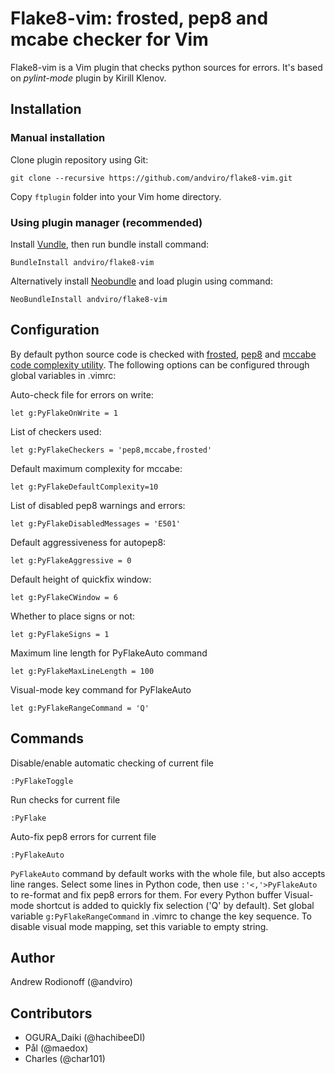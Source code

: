 # Flake8-vim: frosted, pep8 and mcabe checker for Vim

Flake8-vim is a Vim plugin that checks python sources for errors. It's based on
_pylint-mode_ plugin by Kirill Klenov.

## Installation

### Manual installation

Clone plugin repository using Git:

    git clone --recursive https://github.com/andviro/flake8-vim.git

Copy `ftplugin` folder into your Vim home directory.

### Using plugin manager (recommended)

Install [Vundle](http://github.com/gmarik/vundle), then run bundle install
command:

    BundleInstall andviro/flake8-vim


Alternatively install [Neobundle](https://github.com/Shougo/neobundle.vim) and
load plugin using command:

    NeoBundleInstall andviro/flake8-vim

## Configuration

By default python source code is checked with [frosted](https://github.com/timothycrosley/frosted),
[pep8](https://github.com/jcrocholl/pep8) and
[mccabe code complexity utility](https://github.com/flintwork/mccabe).
The following options can be configured through global variables in .vimrc:

Auto-check file for errors on write:

    let g:PyFlakeOnWrite = 1

List of checkers used:

    let g:PyFlakeCheckers = 'pep8,mccabe,frosted'
    
Default maximum complexity for mccabe:

    let g:PyFlakeDefaultComplexity=10
    
List of disabled pep8 warnings and errors:

    let g:PyFlakeDisabledMessages = 'E501'

Default aggressiveness for autopep8:

    let g:PyFlakeAggressive = 0

Default height of quickfix window:

    let g:PyFlakeCWindow = 6 
    
Whether to place signs or not:

    let g:PyFlakeSigns = 1 
    
Maximum line length for PyFlakeAuto command

    let g:PyFlakeMaxLineLength = 100

Visual-mode key command for PyFlakeAuto

    let g:PyFlakeRangeCommand = 'Q'
    
## Commands

Disable/enable automatic checking of current file

    :PyFlakeToggle
    
Run checks for current file

    :PyFlake
    
Auto-fix pep8 errors for current file

    :PyFlakeAuto
    
`PyFlakeAuto` command by default works with the whole file, but also accepts
line ranges. Select some lines in Python code, then use `:'<,'>PyFlakeAuto` to
re-format and fix pep8 errors for them. For every Python buffer Visual-mode
shortcut is added to quickly fix selection ('Q' by default). Set global
variable `g:PyFlakeRangeCommand` in .vimrc to change the key sequence. To
disable visual mode mapping, set this variable to empty string.

## Author

Andrew Rodionoff (@andviro)

## Contributors

- OGURA_Daiki (@hachibeeDI)
- Pål (@maedox)
- Charles (@char101)
